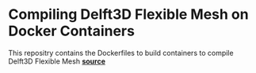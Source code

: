 # Compiling Delft3D Flexible Mesh on Docker Containers

This repositry contains the Dockerfiles to build containers to compile Delft3D Flexible Mesh __[source](https://oss.deltares.nl/web/delft3dfm/get-started#Download%20source%20code)__
